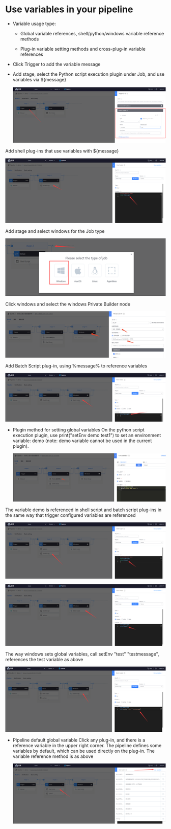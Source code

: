 # Use variables in your pipeline

* Variable usage type:

  * Global variable references, shell/python/windows variable reference methods

  * Plug-in variable setting methods and cross-plug-in variable references

* Click Trigger to add the variable message

* Add stage, select the Python script execution plugin under Job, and use variables via ${message}

  ![](../../.gitbook/assets/image-20220301101202-sbynv.png)

  


Add shell plug-ins that use variables with ${message}

![](../../.gitbook/assets/image-20211212170436642.png)

Add stage and select windows for the Job type

![](../../.gitbook/assets/image-20211212170545118.png)

Click windows and select the windows Private Builder node

![](../../.gitbook/assets/image-20211212170801357.png)

Add Batch Script plug-in, using %message% to reference variables

![](../../.gitbook/assets/image-20211212171003864.png)

* Plugin method for setting global variables
  On the python script execution plugin, use print("setEnv demo test1") to set an environment variable: demo (note: demo variable cannot be used in the current plugin).

  ![](../../.gitbook/assets/image-20211212171417261.png)

The variable demo is referenced in shell script and batch script plug-ins in the same way that trigger configured variables are referenced

![](../../.gitbook/assets/image-20211212171708729.png)



![](../../.gitbook/assets/image-20220301101202-InSYO.png)

The way windows sets global variables, call:setEnv "test" "testmessage", references the test variable as above

![](../../.gitbook/assets/image-20211212172006260.png)

* Pipeline default global variable
  Click any plug-in, and there is a reference variable in the upper right corner. The pipeline defines some variables by default, which can be used directly on the plug-in. The variable reference method is as above

  

  ![](../../.gitbook/assets/image-20211212172109877.png)